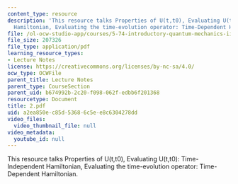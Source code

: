 ```yaml
---
content_type: resource
description: 'This resource talks Properties of U(t,t0), Evaluating U(t,t0): Time-Independent
  Hamiltonian, Evaluating the time-evolution operator: Time-Dependent Hamiltonian.'
file: /ol-ocw-studio-app/courses/5-74-introductory-quantum-mechanics-ii-spring-2004/a2ea850ec85d53686c5ee8c6304278dd_2.pdf
file_size: 207326
file_type: application/pdf
learning_resource_types:
- Lecture Notes
license: https://creativecommons.org/licenses/by-nc-sa/4.0/
ocw_type: OCWFile
parent_title: Lecture Notes
parent_type: CourseSection
parent_uid: b674992b-2c20-f098-062f-edbb6f201368
resourcetype: Document
title: 2.pdf
uid: a2ea850e-c85d-5368-6c5e-e8c6304278dd
video_files:
  video_thumbnail_file: null
video_metadata:
  youtube_id: null
---
```

This resource talks Properties of U(t,t0), Evaluating U(t,t0): Time-Independent Hamiltonian, Evaluating the time-evolution operator: Time-Dependent Hamiltonian.